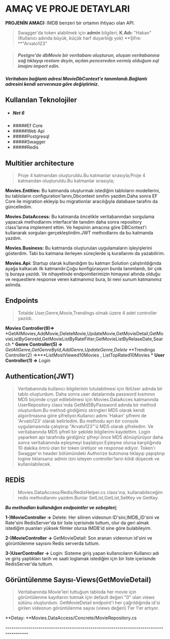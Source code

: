 
# AMAÇ VE PROJE DETAYLARI

**PROJENİN AMACI:** IMDB benzeri bir ortamın ihtiyacı olan API.

> Swagger'da token alabilmek için **admin** bilgileri;
**K.Adı:** "Hakan" (Kullanıcı adında büyük, küçük harf duyarlılığı yok)
**Şifre: **"Arvato123"

> ##### Postgre'de dbMovie bir veritabanı oluşturun, oluşan veritabanına sağ tıklayıp restore deyin, açılan pencereden vermiş olduğum sql imajını import edin.
##### Veritabanı bağlantı adresi MovieDbContext'e tanımlandı.Bağlantı adresini kendi serverınıza göre değiştiriniz.

## Kullanılan Teknolojiler

- ##### Net 6
- #####Ef Core
- #####Web Api
- #####Postgresql
- #####Swagger
- #####Redis

## Multitier architecture

>  Proje 4 katmandan oluşturuldu.Bu katmanlar sırasıyla;Proje 4 katmandan oluşturuldu.Bu katmanlar sırasıyla;

**Movies.Entities:** Bu katmanda oluşturmak istediğim tabloların modellerini, bu tabloların configuration'larını,Dbcontext sınıfını yazdım.Daha sonra EF Core ile migration
ekleyip bu migrationlar aracılığıyla database tarafını da güncelledim.

**Movies.DataAccess:** Bu katmanda öncelikle veritabanından sorgulama yapacak methodlarımı interface'de tanıdım daha sonra repository class'larına implement ettim. Ve hepsinin
amacına göre DBContext'i kullanarak sorguları gerçekleştirdim.JWT methodlarını da bu katmanda yazdım.

**Movies.Business:** Bu katmanda oluşturulan uygulamaların işleyişlerini gösterdim. Tabi bu katmana ilerleyen süreçlerde iş kurallarımı da yazabilirim.

**Movies.Api:** Startup olarak kullandığım bu katman Solution çalıştırıldığında ayağa kalkacak ilk katmandır.Çoğu konfigürasyon burda tanımlandı, bir çok iş buraya yazıldı.
Ve nihayetinde endpointlerimizin himayesi altında olduğu ve requestlere response veren katmanımız bura, bi nevi sunum katmanımız aslında.


## Endpoints

> Totalde User,Genre,Movie,Trendings olmak üzere 4 adet controller yazıldı.

**Movies Controller(9)=>** *GetAllMovies,AddMovie,DeleteMovie,UpdateMovie,GetMovieDetail,GetMovieListByGenreId,GetMovieListByRateFilter,GetMovieListByRelaseDate,Search *
**Genre Controller(5) =>** *GetAllGenre,GetGenreById,AddGenre,UpdateGenre,Delete*
**Trendings Controller(2) =>***ListMostViewed10Movies , ListTopRated10Movies *
**User Controller(1) =>** *Login*

## Authentication(JWT)

> Veritabanında kullanıcı bilgilerinin tutulabilmesi için tblUser adında bir tablo oluşturdum. Daha sonra user datalarında password kısmının MD5 biçimde crypt edilebilmesi için Movies.DataAcces katmanında UserRepository class'ında GetMd5ByPassword adında bir method oluşturdum.Bu method girdiğimiz stringleri MD5 olarak kendi algoritmasına göre şifreliyor.Kullanıcı adımı 'Hakan' şifremi de 'Arvato123' olarak belirledim. Bu methodu ayrı bir console uygulamasında çalıştırıp "Arvato123"'ü MD5 olarak şifreledim. Ve veritabanında MD5 şifreli bir şekilde bilgilerimi kaydettim. Login yaparken api tarafında girdiğiniz şifreyi önce MD5 dönüştürüyor daha sonra veritabanında eşleşmeyi başlatıyor.Eşleşme olursa karşılığında 10 dakika ömrü olan bir token üretiyor ve response ediyor. Token'ı Swagger'ın header bölümündeki Authorize butonuna tıklayıp yapıştırıp logine tıklarsanız admin izni isteyen controller'ların kilidi düşecek ve kullanılabilecek.

## REDİS
> Movies.DataAccess/Redis/RedisHelper.cs class'ına, kullanabileceğim redis methodlarımı yazdım.Bunlar SetList,GetList,SetKey ve GetKey.

***Bu methodları kullandığım endpointler ve sebepleri;***

**1-)MovieController ->** Delete: Her silinen videonun ID'sini,IMDB_ID'sini ve Rate'sini RedisServer'da bir liste içerisinde tuttum, olur da geri almak istediğim 
puanları yüksek filmler olursa IMDB'id sine göre bulabileyim.

**2-)MovieController ->** GetMovieDetail: Son aranan videonun id'sini ve görüntülenme sayısını Redis serverda tuttum.

**3-)UserController ->** Login: Sisteme giriş yapan kullanıcıların Kullanıcı adı ve giriş yaptıkları tarih ve saati loglamak istediğim için bir liste içerisinde
RedisServer'da tuttum.

## Görüntülenme Sayısı-Views(GetMovieDetail)

> Veritabanında Movie'leri tuttuğum tabloda her movie için görüntülenme kayıtlarını tutmak için default değeri "0" olan views sütünu oluşturdum. GetMovieDetail endpoint'i her çağrıldığında id'si girilen videonun görüntülenme sayısı (views değeri) 1'er 1'er artıyor.

**Detay: **Movies.DataAccess/Concrete/MovieRepository.cs

**---------------------------------------------------------------------------------------**







